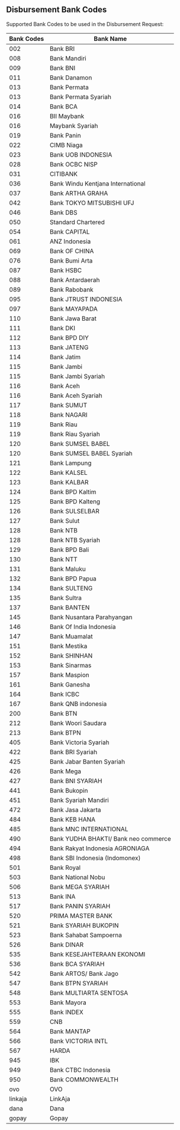 ## Disbursement Bank Codes

Supported Bank Codes to be used in the Disbursement Request:

Bank Codes | Bank Name
---------- | ---------
002	| Bank BRI
008	| Bank Mandiri
009	| Bank BNI
011	| Bank Danamon
013	| Bank Permata
013 | Bank Permata Syariah
014	| Bank BCA
016	| BII Maybank
016 | Maybank Syariah
019	| Bank Panin
022	| CIMB Niaga
023	| Bank UOB INDONESIA
028	| Bank OCBC NISP
031	| CITIBANK
036	| Bank Windu Kentjana International
037	| Bank ARTHA GRAHA
042	| Bank TOKYO MITSUBISHI UFJ
046	| Bank DBS
050	| Standard Chartered
054	| Bank CAPITAL
061	| ANZ Indonesia
069	| Bank OF CHINA
076	| Bank Bumi Arta
087 | Bank HSBC
088	| Bank Antardaerah
089	| Bank Rabobank
095	| Bank JTRUST INDONESIA
097	| Bank MAYAPADA
110	| Bank Jawa Barat
111	| Bank DKI
112	| Bank BPD DIY
113	| Bank JATENG
114	| Bank Jatim
115	| Bank Jambi
115 | Bank Jambi Syariah
116	| Bank Aceh
116 | Bank Aceh Syariah
117	| Bank SUMUT
118	| Bank NAGARI
119	| Bank Riau
119 | Bank Riau Syariah
120	| Bank SUMSEL BABEL
120 | Bank SUMSEL BABEL Syariah
121	| Bank Lampung
122	| Bank KALSEL
123	| Bank KALBAR
124	| Bank BPD Kaltim
125	| Bank BPD Kalteng
126	| Bank SULSELBAR
127	| Bank Sulut
128	| Bank NTB
128 | Bank NTB Syariah
129	| Bank BPD Bali
130	| Bank NTT
131	| Bank Maluku
132	| Bank BPD Papua
134	| Bank SULTENG
135	| Bank Sultra
137	| Bank BANTEN
145	| Bank Nusantara Parahyangan
146	| Bank Of India Indonesia
147	| Bank Muamalat
151	| Bank Mestika
152	| Bank SHINHAN
153	| Bank Sinarmas
157	| Bank Maspion
161	| Bank Ganesha
164	| Bank ICBC
167	| Bank QNB indonesia
200	| Bank BTN
212	| Bank Woori Saudara
213	| Bank BTPN
405	| Bank Victoria Syariah
422	| Bank BRI Syariah
425	| Bank Jabar Banten Syariah
426	| Bank Mega
427	| Bank BNI SYARIAH
441	| Bank Bukopin
451	| Bank Syariah Mandiri
472	| Bank Jasa Jakarta
484	| Bank KEB HANA
485	| Bank MNC INTERNATIONAL
490	| Bank YUDHA BHAKTI/ Bank neo commerce
494	| Bank Rakyat Indonesia AGRONIAGA
498	| Bank SBI Indonesia (Indomonex)
501	| Bank Royal
503	| Bank National Nobu
506	| Bank MEGA SYARIAH
513	| Bank INA
517	| Bank PANIN SYARIAH
520	| PRIMA MASTER BANK
521	| Bank SYARIAH BUKOPIN
523	| Bank Sahabat Sampoerna
526	| Bank DINAR
535	| Bank KESEJAHTERAAN EKONOMI
536	| Bank BCA SYARIAH
542	| Bank ARTOS/ Bank Jago
547	| Bank BTPN SYARIAH
548	| Bank MULTIARTA SENTOSA
553	| Bank Mayora
555	| Bank INDEX
559	| CNB
564	| Bank MANTAP
566	| Bank VICTORIA INTL
567	| HARDA
945	| IBK
949	| Bank CTBC Indonesia
950	| Bank COMMONWEALTH
ovo | OVO
linkaja | LinkAja
dana    | Dana
gopay	| Gopay

